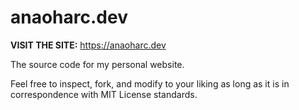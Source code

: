 # anaoharc.dev

**VISIT THE SITE:** https://anaoharc.dev

The source code for my personal website.

Feel free to inspect, fork, and modify to your liking as long as it is in correspondence with MIT License standards.
